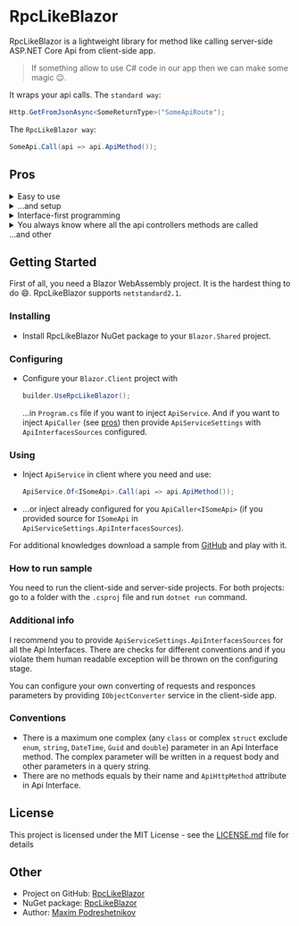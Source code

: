 # RpcLikeBlazor

RpcLikeBlazor is a lightweight library for method like calling  server-side ASP.NET Core Api from client-side app.

> If something allow to use C# code in our app then we can make some magic :wink:.

It wraps your api calls. The `standard way`:
```C#
Http.GetFromJsonAsync<SomeReturnType>("SomeApiRoute");
```
The `RpcLikeBlazor way`:
```C#
SomeApi.Call(api => api.ApiMethod());
```
## Pros
<a name="pros"></a>
<details>
<summary>Easy to use</summary>

```C#
[Inject]
ApiCaller<ISomeApi> SomeApi { get; set; }

or

[Inject]
ApiService Api { get; set; }
```
</details>

<details>
<summary>...and setup</summary>

```C#
public static Task Main(string[] args)
{
  var builder = WebAssemblyHostBuilder.CreateDefault(args);
  builder.RootComponents.Add<App>("app");
  builder.UseRpcLikeBlazor(new ApiServiceSettings
  {
      ApiInterfacesSources = new List<IApiInterfacesSource>
      {
          new ApiInterfaceAttributeSource(typeof(ISomeApi).Assembly),
      },
  });
  return builder.Build().RunAsync();
}
```
</details>

<details>
<summary>Interface-first programming</summary>

```C#
[ApiInterface]
public interface ITodoApi
{
    [ApiHttpMethod(Method.Get)]
    Task<IEnumerable<Something>> GetSomething();

    [ApiHttpMethod(Method.Post)]
    Something AddSomething(Something todo);

    [ApiHttpMethod(Method.Delete)]
    void AddTodo(Something todo);
}
```
</details>

<details>
<summary>You always know where all the api controllers methods are called</summary>

![Method usage in controller](./artifacts/images/readme-method-usage.jpg)
</details>
...and other


## Getting Started

First of all, you need a Blazor WebAssembly project. It is the hardest thing to do :smile:. RpcLikeBlazor supports `netstandard2.1`.

### Installing

- Install RpcLikeBlazor NuGet package to your `Blazor.Shared` project.

### Configuring

- Configure your `Blazor.Client` project with
  ```C#
  builder.UseRpcLikeBlazor();
  ```
  ...in `Program.cs` file if you want to inject `ApiService`. And if you want to inject `ApiCaller` (see [pros](#pros)) then provide `ApiServiceSettings` with `ApiInterfacesSources` configured.

### Using

- Inject `ApiService` in client where you need and use:
  ```C#
  ApiService.Of<ISomeApi>.Call(api => api.ApiMethod());
  ```
- ...or inject already configured for you `ApiCaller<ISomeApi>` (if you provided source for `ISomeApi` in `ApiServiceSettings.ApiInterfacesSources`).

For additional knowledges download a sample from [GitHub](#other) and play with it.

### How to run sample

You need to run the client-side and server-side projects. For both projects: go to a folder with the `.csproj` file and run `dotnet run` command.

### Additional info

I recommend you to provide `ApiServiceSettings.ApiInterfacesSources` for all the Api Interfaces. There are checks for different conventions and if you violate them human readable exception will be thrown on the configuring stage.

You can configure your own converting of requests and responces parameters by providing `IObjectConverter` service in the client-side app.

### Conventions

- There is a maximum one complex (any `class` or complex `struct` exclude `enum`, `string`, `DateTime`, `Guid` and `double`) parameter in an Api Interface method. The complex parameter will be written in a request body and other parameters in a query string.
- There are no methods equals by their name and `ApiHttpMethod` attribute in Api Interface.

## License

This project is licensed under the MIT License - see the [LICENSE.md](LICENSE.md) file for details

## Other
<a name="other"></a>
- Project on GitHub: [RpcLikeBlazor](https://github.com/mpodreshetnikov/RpcLikeBlazor)
- NuGet package: [RpcLikeBlazor](https://www.nuget.org/packages/RpcLikeBlazor/)
- Author: [Maxim Podreshetnikov](https://github.com/mpodreshetnikov)
